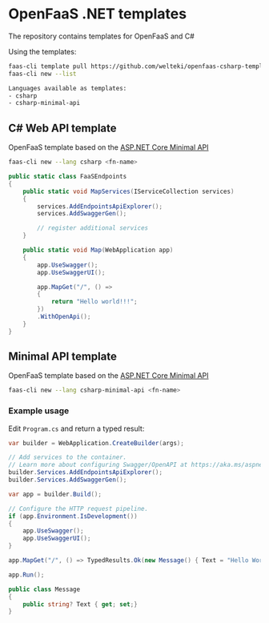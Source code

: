 # OpenFaaS .NET templates

The repository contains templates for OpenFaaS and C#

Using the templates:

```sh
faas-cli template pull https://github.com/welteki/openfaas-csharp-templates
faas-cli new --list

Languages available as templates:
- csharp
- csharp-minimal-api
```

## C# Web API template

OpenFaaS template based on the [ASP.NET Core Minimal API](https://learn.microsoft.com/en-us/aspnet/core/fundamentals/minimal-apis?view=aspnetcore-8.0)

```sh
faas-cli new --lang csharp <fn-name>
```

```c#
public static class FaaSEndpoints
{
    public static void MapServices(IServiceCollection services)
    {
        services.AddEndpointsApiExplorer();
        services.AddSwaggerGen();

        // register additional services
    }

    public static void Map(WebApplication app)
    {
        app.UseSwagger();
        app.UseSwaggerUI();

        app.MapGet("/", () =>
        {
            return "Hello world!!!";
        })
        .WithOpenApi();
    }
}
```

## Minimal API template

OpenFaaS template based on the [ASP.NET Core Minimal API](https://learn.microsoft.com/en-us/aspnet/core/fundamentals/minimal-apis?view=aspnetcore-8.0) 

```sh
faas-cli new --lang csharp-minimal-api <fn-name>
```

### Example usage

Edit `Program.cs` and return a typed result:
```c#
var builder = WebApplication.CreateBuilder(args);

// Add services to the container.
// Learn more about configuring Swagger/OpenAPI at https://aka.ms/aspnetcore/swashbuckle
builder.Services.AddEndpointsApiExplorer();
builder.Services.AddSwaggerGen();

var app = builder.Build();

// Configure the HTTP request pipeline.
if (app.Environment.IsDevelopment())
{
    app.UseSwagger();
    app.UseSwaggerUI();
}

app.MapGet("/", () => TypedResults.Ok(new Message() { Text = "Hello World!!!" }));

app.Run();

public class Message
{
    public string? Text { get; set;}
}
```
